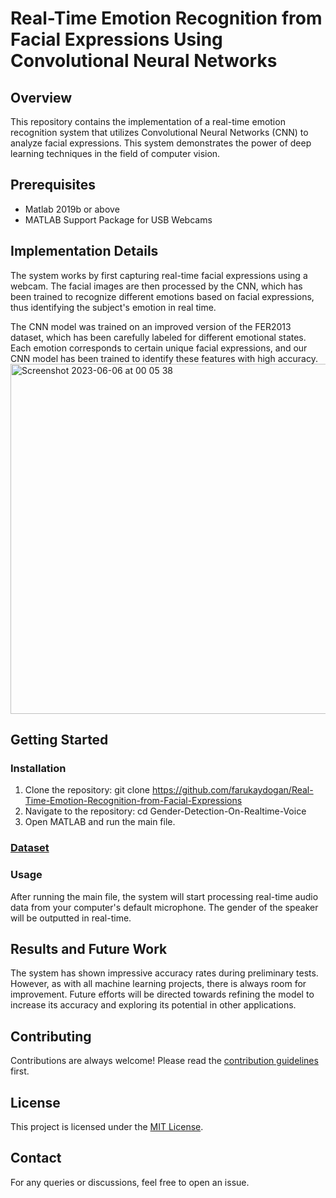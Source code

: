 # Real-Time Emotion Recognition from Facial Expressions Using Convolutional Neural Networks

## Overview

This repository contains the implementation of a real-time emotion recognition system that utilizes Convolutional Neural Networks (CNN) to analyze facial expressions. This system demonstrates the power of deep learning techniques in the field of computer vision.
## Prerequisites

- Matlab 2019b or above
- MATLAB Support Package for USB Webcams

## Implementation Details

The system works by first capturing real-time facial expressions using a webcam. The facial images are then processed by the CNN, which has been trained to recognize different emotions based on facial expressions, thus identifying the subject's emotion in real time.

The CNN model was trained on an improved version of the FER2013 dataset, which has been carefully labeled for different emotional states. Each emotion corresponds to certain unique facial expressions, and our CNN model has been trained to identify these features with high accuracy.
<img width="560" alt="Screenshot 2023-06-06 at 00 05 38" src="https://github.com/farukaydogan/Real-Time-Emotion-Recognition-from-Facial-Expressions/assets/57232389/e5c42185-50c8-4446-afb8-33d84474e758">

## Getting Started

### Installation

1. Clone the repository: git clone https://github.com/farukaydogan/Real-Time-Emotion-Recognition-from-Facial-Expressions
2. Navigate to the repository: cd Gender-Detection-On-Realtime-Voice
3. Open MATLAB and run the main file.


### [Dataset](https://drive.google.com/file/d/1yuUOEh4RyFF5KOPEpNX1K4l6JESv41vG/view?usp=sharing)

### Usage

After running the main file, the system will start processing real-time audio data from your computer's default microphone. The gender of the speaker will be outputted in real-time.

## Results and Future Work

The system has shown impressive accuracy rates during preliminary tests. However, as with all machine learning projects, there is always room for improvement. Future efforts will be directed towards refining the model to increase its accuracy and exploring its potential in other applications.

## Contributing

Contributions are always welcome! Please read the [contribution guidelines](CONTRIBUTING.md) first.

## License

This project is licensed under the [MIT License](LICENSE).

## Contact

For any queries or discussions, feel free to open an issue.
